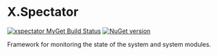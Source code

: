 # X.Spectator
[![xspectator MyGet Build Status](https://www.myget.org/BuildSource/Badge/xspectator?identifier=db9292bd-7ce5-4f62-b71c-a970803d9472)](https://www.myget.org/)
[![NuGet version](https://badge.fury.io/nu/X.Spectator.svg)](https://badge.fury.io/nu/X.Spectator)

Framework for monitoring the state of the system and system modules.
